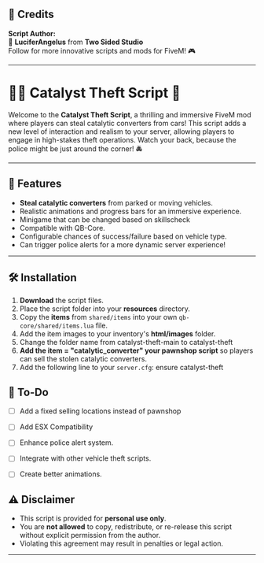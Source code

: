 ## 🔗 Credits
**Script Author:**  
👑 **LuciferAngelus** from **Two Sided Studio**  
Follow for more innovative scripts and mods for FiveM! 🎮

---
# 🚗🔧 Catalyst Theft Script 🚨

Welcome to the **Catalyst Theft Script**, a thrilling and immersive FiveM mod where players can steal catalytic converters from cars! 
This script adds a new level of interaction and realism to your server, allowing players to engage in high-stakes theft operations. 
Watch your back, because the police might be just around the corner! 🚔

---

## 📜 Features

- **Steal catalytic converters** from parked or moving vehicles.
- Realistic animations and progress bars for an immersive experience.
- Minigame that can be changed based on skillscheck
- Compatible with QB-Core.
- Configurable chances of success/failure based on vehicle type.
- Can trigger police alerts for a more dynamic server experience!

---

## 🛠️ Installation

1. **Download** the script files.
2. Place the script folder into your **resources** directory.
3. Copy the **items** from `shared/items` into your own `qb-core/shared/items.lua` file.
4. Add the item images to your inventory's **html/images** folder.
5. Change the folder name from catalyst-theft-main to catalyst-theft
6. **Add the item = "catalytic_converter" your pawnshop script** so players can sell the stolen catalytic converters.
7. Add the following line to your `server.cfg`:  ensure catalyst-theft

## 📝 To-Do

- [ ] Add a fixed selling locations instead of pawnshop
- [ ] Add ESX Compatibility
- [ ] Enhance police alert system.
- [ ] Integrate with other vehicle theft scripts.
- [ ] Create better animations.


## ⚠️ Disclaimer

- This script is provided for **personal use only**. 
- You are **not allowed** to copy, redistribute, or re-release this script without explicit permission from the author.
- Violating this agreement may result in penalties or legal action.

---

